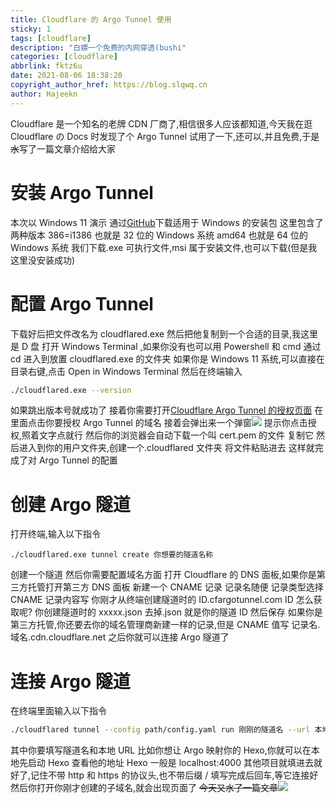 ```yaml
---
title: Cloudflare 的 Argo Tunnel 使用
sticky: 1
tags: [cloudflare]
description: "白嫖一个免费的内网穿透(bushi"
categories: [cloudflare]
abbrlink: fktz6u
date: 2021-08-06 18:38:20
copyright_author_href: https://blog.slqwq.cn
author: Hajeekn
---
```


Cloudflare 是一个知名的老牌 CDN 厂商了,相信很多人应该都知道,今天我在逛 Cloudflare の Docs 时发现了个 Argo Tunnel 试用了一下,还可以,并且免费,于是~~水~~写了一篇文章介绍给大家

# 安装 Argo Tunnel

本次以 Windows 11 演示
通过[GitHub](https://github.com/cloudflare/cloudflared/releases)下载适用于 Windows 的安装包
这里包含了两种版本
386=i1386 也就是 32 位的 Windows 系统
amd64 也就是 64 位的 Windows 系统
我们下载.exe 可执行文件,msi 属于安装文件,也可以下载(但是我这里没安装成功)

# 配置 Argo Tunnel

下载好后把文件改名为 cloudflared.exe
然后把他复制到一个合适的目录,我这里是 D 盘
打开 Windows Terminal ,如果你没有也可以用 Powershell 和 cmd
通过 cd 进入到放置 cloudflared.exe 的文件夹
如果你是 Windows 11 系统,可以直接在目录右键,点击 Open in Windows Terminal
然后在终端输入

```bash
./cloudflared.exe --version
```

如果跳出版本号就成功了
接着你需要打开[Cloudflare Argo Tunnel 的授权页面](https://dash.cloudflare.com/argotunnel)
在里面点击你要授权 Argo Tunnel 的域名
接着会弹出来一个弹窗![](https://article.biliimg.com/bfs/article/f7263832904bb2c8465ec879810f5178fd3b0ee9.png)
提示你点击授权,照着文字点就行
然后你的浏览器会自动下载一个叫 cert.pem 的文件
复制它
然后进入到你的用户文件夹,创建一个.cloudflared 文件夹
将文件粘贴进去
这样就完成了对 Argo Tunnel 的配置

# 创建 Argo 隧道

打开终端,输入以下指令

```
./cloudflared.exe tunnel create 你想要的隧道名称
```

创建一个隧道
然后你需要配置域名方面
打开 Cloudflare 的 DNS 面板,如果你是第三方托管打开第三方 DNS 面板
新建一个 CNAME 记录
记录名随便
记录类型选择 CNAME
记录内容写 你刚才从终端创建隧道时的 ID.cfargotunnel.com
ID 怎么获取呢?
你创建隧道时的 xxxxx.json 去掉.json 就是你的隧道 ID
然后保存
如果你是第三方托管,你还要去你的域名管理商新建一样的记录,但是 CNAME 值写 记录名.域名.cdn.cloudflare.net
之后你就可以连接 Argo 隧道了

# 连接 Argo 隧道

在终端里面输入以下指令

```bash
./cloudflared tunnel --config path/config.yaml run 刚刚的隧道名 --url 本地URL(可以带端口)
```

其中你要填写隧道名和本地 URL
比如你想让 Argo 映射你的 Hexo,你就可以在本地先启动 Hexo 查看他的地址
Hexo 一般是 localhost:4000
其他项目就填进去就好了,记住不带 http 和 https 的协议头,也不带后缀 /
填写完成后回车,等它连接好
然后你打开你刚才创建的子域名,就会出现页面了
~~今天又水了一篇文章~~![](https://article.biliimg.com/bfs/article/f0b35cdb857b0c4824aa815f2433d3feff7fa77c.png)

